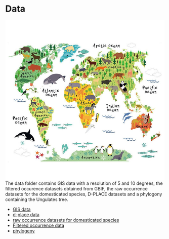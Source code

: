# Data
![](image.jpg)
The data folder contains GIS data with a resolution of 5 and 10 degrees, the filtered occurence datasets obtained from GBIF, the raw occurrence datasets for the domesticated species, D-PLACE datasets and a phylogony containing the Ungulates tree. 

- [GIS data](GIS)
- [d-place data](d-place)
- [raw occurrence datasets for domesticated species](domesticated)
- [Filtered occurrence data](filtered)
- [phylogeny](phylogeny)




